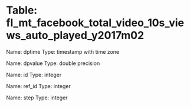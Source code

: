Table: fl_mt_facebook_total_video_10s_views_auto_played_y2017m02
================================================================

Name: dptime
Type: timestamp with time zone

Name: dpvalue
Type: double precision

Name: id
Type: integer

Name: ref_id
Type: integer

Name: step
Type: integer

